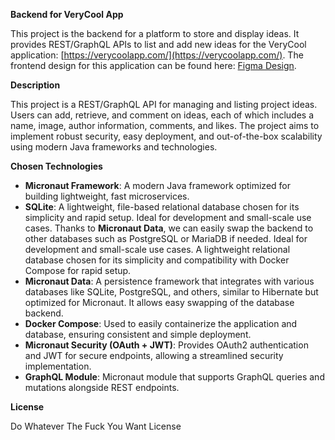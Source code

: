 **Backend for VeryCool App**

This project is the backend for a platform to store and display ideas. It provides REST/GraphQL APIs to list and add new ideas for the VeryCool application: [https://verycoolapp.com/](https://verycoolapp.com/). The frontend design for this application can be found here: [Figma Design](https://www.figma.com/file/w1flltlnUTjkfiWFyhRnzX/Web-Application-Developer-Technical-Test?type=design&node-id=16%3A2&mode=design&t=3vU9Qf2EZJYZkoOD-1).

**Description**

This project is a REST/GraphQL API for managing and listing project ideas. Users can add, retrieve, and comment on ideas, each of which includes a name, image, author information, comments, and likes. The project aims to implement robust security, easy deployment, and out-of-the-box scalability using modern Java frameworks and technologies.

**Chosen Technologies**

- **Micronaut Framework**: A modern Java framework optimized for building lightweight, fast microservices.
- **SQLite**: A lightweight, file-based relational database chosen for its simplicity and rapid setup. Ideal for development and small-scale use cases. Thanks to **Micronaut Data**, we can easily swap the backend to other databases such as PostgreSQL or MariaDB if needed. Ideal for development and small-scale use cases. A lightweight relational database chosen for its simplicity and compatibility with Docker Compose for rapid setup.
- **Micronaut Data**: A persistence framework that integrates with various databases like SQLite, PostgreSQL, and others, similar to Hibernate but optimized for Micronaut. It allows easy swapping of the database backend.
- **Docker Compose**: Used to easily containerize the application and database, ensuring consistent and simple deployment.
- **Micronaut Security (OAuth + JWT)**: Provides OAuth2 authentication and JWT for secure endpoints, allowing a streamlined security implementation.
- **GraphQL Module**: Micronaut module that supports GraphQL queries and mutations alongside REST endpoints.

**License**

Do Whatever The Fuck You Want License

